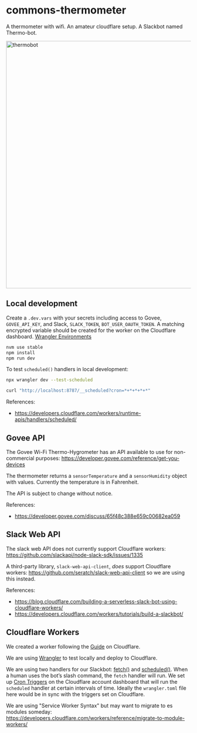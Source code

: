 # commons-thermometer

A thermometer with wifi. An amateur cloudflare setup. A Slackbot named Thermo-bot.

<img width="675" alt="thermobot" src="https://github.com/paulathevalley/commons-thermometer/assets/768965/64e0f231-23e3-4059-b5c7-811fb89a5370">


## Local development

Create a `.dev.vars` with your secrets including access to Govee, `GOVEE_API_KEY`, and Slack, `SLACK_TOKEN`, `BOT_USER_OAUTH_TOKEN`. A matching encrypted variable should be created for the worker on the Cloudflare dashboard. [Wrangler Environments](https://developers.cloudflare.com/workers/wrangler/environments/)

```sh
nvm use stable
npm install
npm run dev
```

To test `scheduled()` handlers in local development:

```sh
npx wrangler dev --test-scheduled

curl "http://localhost:8787/__scheduled?cron=*+*+*+*+*"
```

References:

- https://developers.cloudflare.com/workers/runtime-apis/handlers/scheduled/

## Govee API

The Govee Wi-Fi Thermo-Hygrometer has an API available to use for non-commercial purposes: https://developer.govee.com/reference/get-you-devices

The thermometer returns a `sensorTemperature` and a `sensorHumidity` object with values. Currently the temperature is in Fahrenheit.

The API is subject to change without notice.

References:

- https://developer.govee.com/discuss/65f48c388e659c00682ea059

## Slack Web API

The slack web API does not currently support Cloudflare workers: https://github.com/slackapi/node-slack-sdk/issues/1335

A third-party library, `slack-web-api-client`, _does_ support Cloudflare workers: https://github.com/seratch/slack-web-api-client so we are using this instead.

References:

- https://blog.cloudflare.com/building-a-serverless-slack-bot-using-cloudflare-workers/
- https://developers.cloudflare.com/workers/tutorials/build-a-slackbot/

## Cloudflare Workers

We created a worker following the [Guide](https://developers.cloudflare.com/workers/get-started/guide/) on Cloudflare.

We are using [Wrangler](https://developers.cloudflare.com/workers/wrangler/install-and-update/) to test locally and deploy to Cloudflare.

We are using two handlers for our Slackbot: [fetch()](https://developers.cloudflare.com/workers/runtime-apis/handlers/fetch/) and [scheduled()](https://developers.cloudflare.com/workers/runtime-apis/handlers/scheduled/). When a human uses the bot’s slash command, the `fetch` handler will run. We set up [Cron Triggers](https://developers.cloudflare.com/workers/configuration/cron-triggers/) on the Cloudflare account dashboard that will run the `scheduled` handler at certain intervals of time. Ideally the `wrangler.toml` file here would be in sync with the triggers set on Cloudflare.

We are using "Service Worker Syntax" but may want to migrate to es modules someday: https://developers.cloudflare.com/workers/reference/migrate-to-module-workers/

